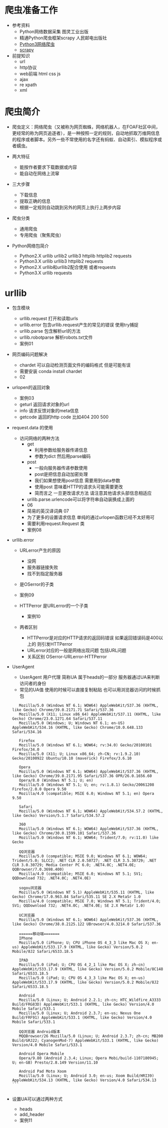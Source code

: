 # 爬虫准备工作
- 参考资料
    - Python网络数据采集 图灵工业出版
    - 精通Python爬虫框架scrapy  人民邮电出版社
    - [Python3网络爬虫](http://blog.csdn.net/c406495762/article/details/72858983)
    - [scrapy](http://scrapy-chs.readthedocs.io/zh_CN/0.24/intro/tutorial.heml)
- 前提知识
    - url
    - http协议
    - web前端 html css js 
    - ajax
    - re xpath
    - xml

# 爬虫简介
- 爬虫定义：网络爬虫（又被称为网页蜘蛛，网络机器人，在FOAF社区中间，更经常的称为网页追逐者），是一种按照一定的规则，自动地抓取万维网信息的程序或者脚本。另外一些不常使用的名字还有蚂蚁、自动索引、模拟程序或者蠕虫。
- 两大特征
    - 能按作者要求下载数据或内容
    - 能自动在网络上流窜
- 三大步骤
    - 下载信息
    - 提取正确的信息
    - 根据一定规则自动跳到另外的网页上执行上两步内容
- 爬虫分类
    - 通用爬虫
    - 专用爬虫（聚焦爬虫）

- Python网络包简介
    - Python2.X  urllib urllib2 urllib3 httplib httplib2 requests
    - Python3.X  urllib urllib3 httplib2 requests
    - Python2.X  urllib和urllib2配合使用 或者requests
    - Python3.X  urllib requests

# urllib
- 包含模块
    - urllib.request  打开和读取urls
    - urllib.error 包含urllib.request产生的常见的错误 使用try捕捉
    - urllib.parse 包含解析url的方法
    - urllib.robotparse  解析robots.txt文件
    - 案例01
- 网页编码问题解决
    - chardet 可以自动检测页面文件的编码格式 但是可能有误
    - 需要安装 conda install chardet
    - 02
- urlopen的返回对象
    - 案例03
    - geturl 返回请求对象的url
    - info 请求反馈对象的meta信息
    - getcode 返回的http code 比如404 200 500
- request.data 的使用
    - 访问网络的两种方法
        - get  
            - 利用参数给服务器传递信息
            - 参数为dict 然后用parse编码
        - post
            - 一般向服务器传递参数使用
            - post是把信息自动加密处理
            - 我们如果想使用post信息 需要用到data参数               
            - 使用post 意味着HTTP的请求头可能需要更改
            - 简而言之 一旦更改请求方法 请注意其他请求头部信息相适应
        - urilib.parse.urlencode可以将字符串自动装换成上面的
        - 06
        - 简易的英汉译词典 07
        - 为了更多的设置请求信息 单纯的通过urlopen函数已经不太好用可
        - 需要利用request.Request 类
        - 案例08
- urllib.error
    - URLerror产生的原因
        - 没网
        - 服务器链接失败
        - 找不到指定服务器
    - 是OSerror的子类
    - 案例09
    - HTTPerror  是URLerror的一个子类
        - 案例10
        
    - 两者区别
        - HTTPerror是对应的HTTP请求的返回码错误 如果返回错误码是400以上的 则引发HTTPerror
        - URLerror对应的一般是网络出现问题 包括URL问题
        - 关系区别 OSerror-URLerror-HTTPerror    
        
- UserAgent
    - UserAgent 用户代理 简称UA 属于heads的一部分 服务器通过UA来判断访问者的身份
    - 常见的UA值 使用的时候可以直接复制粘贴 也可以用浏览器访问的时候抓包
     ```chrome 
        Mozilla/5.0 (Windows NT 6.1; WOW64) AppleWebKit/537.36 (KHTML, like Gecko) Chrome/39.0.2171.71 Safari/537.36 
        Mozilla/5.0 (X11; Linux x86_64) AppleWebKit/537.11 (KHTML, like Gecko) Chrome/23.0.1271.64 Safari/537.11 
        Mozilla/5.0 (Windows; U; Windows NT 6.1; en-US) AppleWebKit/534.16 (KHTML, like Gecko) Chrome/10.0.648.133 Safari/534.16
        
        Firefox 
        Mozilla/5.0 (Windows NT 6.1; WOW64; rv:34.0) Gecko/20100101 Firefox/34.0 
        Mozilla/5.0 (X11; U; Linux x86_64; zh-CN; rv:1.9.2.10) Gecko/20100922 Ubuntu/10.10 (maverick) Firefox/3.6.10
        
        Opera 
        Mozilla/5.0 (Windows NT 6.1; WOW64) AppleWebKit/537.36 (KHTML, like Gecko) Chrome/39.0.2171.95 Safari/537.36 OPR/26.0.1656.60 
        Opera/8.0 (Windows NT 5.1; U; en) 
        Mozilla/5.0 (Windows NT 5.1; U; en; rv:1.8.1) Gecko/20061208 Firefox/2.0.0 Opera 9.50 
        Mozilla/4.0 (compatible; MSIE 6.0; Windows NT 5.1; en) Opera 9.50
        
        Safari 
        Mozilla/5.0 (Windows NT 6.1; WOW64) AppleWebKit/534.57.2 (KHTML, like Gecko) Version/5.1.7 Safari/534.57.2
        
        360 
        Mozilla/5.0 (Windows NT 6.1; WOW64) AppleWebKit/537.36 (KHTML, like Gecko) Chrome/30.0.1599.101 Safari/537.36 
        Mozilla/5.0 (Windows NT 6.1; WOW64; Trident/7.0; rv:11.0) like Gecko
        
        QQ浏览器 
        Mozilla/5.0 (compatible; MSIE 9.0; Windows NT 6.1; WOW64; Trident/5.0; SLCC2; .NET CLR 2.0.50727; .NET CLR 3.5.30729; .NET CLR 3.0.30729; Media Center PC 6.0; .NET4.0C; .NET4.0E; QQBrowser/7.0.3698.400) 
        Mozilla/4.0 (compatible; MSIE 6.0; Windows NT 5.1; SV1; QQDownload 732; .NET4.0C; .NET4.0E)
        
        sogou浏览器 
        Mozilla/5.0 (Windows NT 5.1) AppleWebKit/535.11 (KHTML, like Gecko) Chrome/17.0.963.84 Safari/535.11 SE 2.X MetaSr 1.0 
        Mozilla/4.0 (compatible; MSIE 7.0; Windows NT 5.1; Trident/4.0; SV1; QQDownload 732; .NET4.0C; .NET4.0E; SE 2.X MetaSr 1.0)
        
        UC浏览器 
        Mozilla/5.0 (Windows NT 6.1; WOW64) AppleWebKit/537.36 (KHTML, like Gecko) Chrome/38.0.2125.122 UBrowser/4.0.3214.0 Safari/537.36
        
        ======移动端=======
        IPhone 
        Mozilla/5.0 (iPhone; U; CPU iPhone OS 4_3_3 like Mac OS X; en-us) AppleWebKit/533.17.9 (KHTML, like Gecko) Version/5.0.2 Mobile/8J2 Safari/6533.18.5
        
        IPAD 
        Mozilla/5.0 (iPad; U; CPU OS 4_2_1 like Mac OS X; zh-cn) AppleWebKit/533.17.9 (KHTML, like Gecko) Version/5.0.2 Mobile/8C148 Safari/6533.18.5 
        Mozilla/5.0 (iPad; U; CPU OS 4_3_3 like Mac OS X; en-us) AppleWebKit/533.17.9 (KHTML, like Gecko) Version/5.0.2 Mobile/8J2 Safari/6533.18.5
        
        Android 
        Mozilla/5.0 (Linux; U; Android 2.2.1; zh-cn; HTC_Wildfire_A3333 Build/FRG83D) AppleWebKit/533.1 (KHTML, like Gecko) Version/4.0 Mobile Safari/533.1 
        Mozilla/5.0 (Linux; U; Android 2.3.7; en-us; Nexus One Build/FRF91) AppleWebKit/533.1 (KHTML, like Gecko) Version/4.0 Mobile Safari/533.1
        
        QQ浏览器 Android版本 
        MQQBrowser/26 Mozilla/5.0 (Linux; U; Android 2.3.7; zh-cn; MB200 Build/GRJ22; CyanogenMod-7) AppleWebKit/533.1 (KHTML, like Gecko) Version/4.0 Mobile Safari/533.1
        
        Android Opera Mobile 
        Opera/9.80 (Android 2.3.4; Linux; Opera Mobi/build-1107180945; U; en-GB) Presto/2.8.149 Version/11.10
        
        Android Pad Moto Xoom 
        Mozilla/5.0 (Linux; U; Android 3.0; en-us; Xoom Build/HRI39) AppleWebKit/534.13 (KHTML, like Gecko) Version/4.0 Safari/534.13 ```
        
- 设置UA可以通过两种方式
    - heads
    - add_header
    - 案例11
                                                                                              